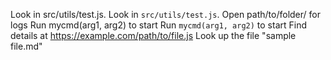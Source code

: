 <!-- markdownlint-disable MD041 MD013 MD032 -->
Look in src/utils/test.js. <!-- ❌ -->
Look in `src/utils/test.js`. <!-- ✅ -->
Open path/to/folder/ for logs <!-- ❌ -->
Run mycmd(arg1, arg2) to start <!-- ❌ -->
Run `mycmd(arg1, arg2)` to start <!-- ✅ -->
Find details at https://example.com/path/to/file.js <!-- ✅ -->
Look up the file "sample file.md" <!-- ❌ -->
